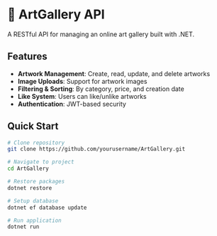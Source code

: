 # 🎨 ArtGallery API

A RESTful API for managing an online art gallery built with .NET.

## Features
- **Artwork Management**: Create, read, update, and delete artworks
- **Image Uploads**: Support for artwork images
- **Filtering & Sorting**: By category, price, and creation date
- **Like System**: Users can like/unlike artworks
- **Authentication**: JWT-based security

## Quick Start

```bash
# Clone repository
git clone https://github.com/yourusername/ArtGallery.git

# Navigate to project
cd ArtGallery

# Restore packages
dotnet restore

# Setup database
dotnet ef database update

# Run application
dotnet run
